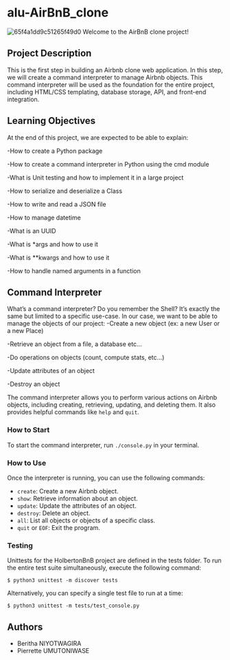 # alu-AirBnB_clone
![65f4a1dd9c51265f49d0](https://github.com/Umutoniwasepie/alu-AirBnB_clone/assets/116735775/48df9495-b0d0-4eb4-9e58-378df6eb0202)
Welcome to the AirBnB clone project!


## Project Description

This is the first step in building an Airbnb clone web application. In this step, we will create a command interpreter to manage Airbnb objects. This command interpreter will be used as the foundation for the entire project, including HTML/CSS templating, database storage, API, and front-end integration.

## Learning Objectives
At the end of this project, we are expected to be able to explain:

-How to create a Python package

-How to create a command interpreter in Python using the cmd module

-What is Unit testing and how to implement it in a large project

-How to serialize and deserialize a Class

-How to write and read a JSON file

-How to manage datetime

-What is an UUID

-What is *args and how to use it

-What is **kwargs and how to use it

-How to handle named arguments in a function

## Command Interpreter
What’s a command interpreter?
Do you remember the Shell? It’s exactly the same but limited to a specific use-case. In our case, we want to be able to manage the objects of our project:
-Create a new object (ex: a new User or a new Place)

-Retrieve an object from a file, a database etc…

-Do operations on objects (count, compute stats, etc…)

-Update attributes of an object

-Destroy an object

The command interpreter allows you to perform various actions on Airbnb objects, including creating, retrieving, updating, and deleting them. It also provides helpful commands like `help` and `quit`.

### How to Start

To start the command interpreter, run `./console.py` in your terminal.

### How to Use

Once the interpreter is running, you can use the following commands:

- `create`: Create a new Airbnb object.
- `show`: Retrieve information about an object.
- `update`: Update the attributes of an object.
- `destroy`: Delete an object.
- `all`: List all objects or objects of a specific class.
- `quit` or `EOF`: Exit the program.


### Testing
Unittests for the HolbertonBnB project are defined in the tests folder. To run the entire test suite simultaneously, execute the following command:

`$ python3 unittest -m discover tests`

Alternatively, you can specify a single test file to run at a time:

`$ python3 unittest -m tests/test_console.py`

## Authors

- Beritha NIYOTWAGIRA <Beritha-n12>
- Pierrette UMUTONIWASE <Umutoniwasepie>
